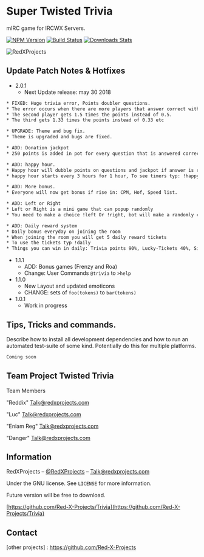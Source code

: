 
# Super Twisted Trivia 
mIRC game for IRCWX Servers.

[![NPM Version][npm-image]][npm-url]
[![Build Status][travis-image]][travis-url]
[![Downloads Stats][npm-downloads]][npm-url]

![RedXProjects](https://scontent-ams3-1.xx.fbcdn.net/v/t1.0-9/22228533_1157881041010833_2284566100979801844_n.png?_nc_cat=0&oh=ce7eb160aa17894e8e5b6f60eaf7ad8d&oe=5B89474D) 

## Update Patch Notes & Hotfixes

* 2.0.1
    * Next Update release: may 30 2018
```sh
* FIXED: Huge trivia error, Points doubler questions.
* The error occurs when there are more players that answer correct within the question time.
* The second player gets 1.5 times the points instead of 0.5.
* The third gets 1.33 times the points instead of 0.33 etc

* UPGRADE: Theme and bug fix.
* Theme is upgraded and bugs are fixed.

* ADD: Donation jackpot
* 250 points is added in pot for every question that is answered correctly.

* ADD: happy hour.
* Happy hour will dubble points on questions and jackpot if answer is right.
* happy hour starts every 3 hours for 1 hour, To see timers typ: !happyhour

* ADD: More bonus.
* Everyone will now get bonus if rise in: CPM, Hof, Speed list.

* ADD: Left or Right
* Left or Right is a mini game that can popup randomly
* You need to make a choice !left Or !right, bot will make a randomly choice what side will win.

* ADD: Daily reward system
* Daily bonus everyday on joining the room
* When joining the room you will get 5 daily reward tickets
* To use the tickets typ !daily
* Things you can win in daily: Trivia points 90%, Lucky-Tickets 40%, Silver-hammer: 20%, Brown-hammer: 10%.
```
* 1.1.1
    * ADD: Bonus games (Frenzy and Roa)
    * Change: User Commands `@trivia` to `>help` 
* 1.1.0
    * New Layout and updated emoticons
    * CHANGE: sets of `foo(tokens)` to `bar(tokens)`
* 1.0.1
    * Work in progress


## Tips, Tricks and commands.

Describe how to install all development dependencies and how to run an automated test-suite of some kind. Potentially do this for multiple platforms.

```sh
Coming soon
```

## Team Project Twisted Trivia
<a name="team-members"></a>Team Members

"Reddix" Talk@redxprojects.com

"Luc" Talk@redxprojects.com

"Eniam Reg" Talk@redxprojects.com

"Danger" Talk@redxprojects.com


## Information

RedXProjects – [@RedXProjects](https://www.facebook.com/RedXProjects/) – Talk@redxprojects.com

Under the GNU license. See ``LICENSE`` for more information.

Future version will be free to download.

[https://github.com/Red-X-Projects/Trivia](https://github.com/Red-X-Projects/Trivia)

## Contact

[website]: https://redxprojects.com
[facebook]: https://www.facebook.com/RedXProjects/
[email]: Talk@redxprojects.com
[other projects] : https://github.com/Red-X-Projects

<!-- Markdown link & img dfn's -->
[npm-image]: https://img.shields.io/npm/v/datadog-metrics.svg?style=flat-square
[npm-url]: https://npmjs.org/package/datadog-metrics
[npm-downloads]: https://img.shields.io/npm/dm/datadog-metrics.svg?style=flat-square
[travis-image]: https://img.shields.io/travis/dbader/node-datadog-metrics/master.svg?style=flat-square
[travis-url]: https://travis-ci.org/dbader/node-datadog-metrics
[wiki]: https://github.com/yourname/yourproject/wiki

